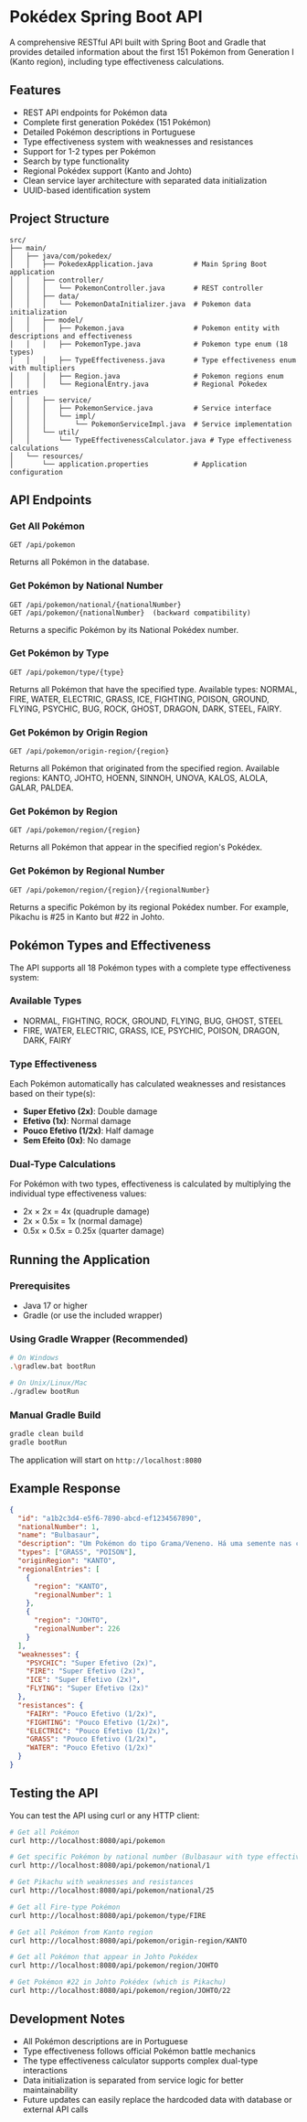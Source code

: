 # Pokédex Spring Boot API

A comprehensive RESTful API built with Spring Boot and Gradle that provides detailed information about the first 151 Pokémon from Generation I (Kanto region), including type effectiveness calculations.

## Features

- REST API endpoints for Pokémon data
- Complete first generation Pokédex (151 Pokémon)
- Detailed Pokémon descriptions in Portuguese
- Type effectiveness system with weaknesses and resistances
- Support for 1-2 types per Pokémon
- Search by type functionality
- Regional Pokédex support (Kanto and Johto)
- Clean service layer architecture with separated data initialization
- UUID-based identification system

## Project Structure

```
src/
├── main/
│   ├── java/com/pokedex/
│   │   ├── PokedexApplication.java          # Main Spring Boot application
│   │   ├── controller/
│   │   │   └── PokemonController.java       # REST controller
│   │   ├── data/
│   │   │   └── PokemonDataInitializer.java  # Pokemon data initialization
│   │   ├── model/
│   │   │   ├── Pokemon.java                 # Pokemon entity with descriptions and effectiveness
│   │   │   ├── PokemonType.java             # Pokemon type enum (18 types)
│   │   │   ├── TypeEffectiveness.java       # Type effectiveness enum with multipliers
│   │   │   ├── Region.java                  # Pokemon regions enum
│   │   │   └── RegionalEntry.java           # Regional Pokedex entries
│   │   ├── service/
│   │   │   ├── PokemonService.java          # Service interface
│   │   │   └── impl/
│   │   │       └── PokemonServiceImpl.java  # Service implementation
│   │   └── util/
│   │       └── TypeEffectivenessCalculator.java # Type effectiveness calculations
│   └── resources/
│       └── application.properties           # Application configuration
```

## API Endpoints

### Get All Pokémon
```
GET /api/pokemon
```
Returns all Pokémon in the database.

### Get Pokémon by National Number
```
GET /api/pokemon/national/{nationalNumber}
GET /api/pokemon/{nationalNumber}  (backward compatibility)
```
Returns a specific Pokémon by its National Pokédex number.

### Get Pokémon by Type
```
GET /api/pokemon/type/{type}
```
Returns all Pokémon that have the specified type. Available types: NORMAL, FIRE, WATER, ELECTRIC, GRASS, ICE, FIGHTING, POISON, GROUND, FLYING, PSYCHIC, BUG, ROCK, GHOST, DRAGON, DARK, STEEL, FAIRY.

### Get Pokémon by Origin Region
```
GET /api/pokemon/origin-region/{region}
```
Returns all Pokémon that originated from the specified region. Available regions: KANTO, JOHTO, HOENN, SINNOH, UNOVA, KALOS, ALOLA, GALAR, PALDEA.

### Get Pokémon by Region
```
GET /api/pokemon/region/{region}
```
Returns all Pokémon that appear in the specified region's Pokédex.

### Get Pokémon by Regional Number
```
GET /api/pokemon/region/{region}/{regionalNumber}
```
Returns a specific Pokémon by its regional Pokédex number. For example, Pikachu is #25 in Kanto but #22 in Johto.

## Pokémon Types and Effectiveness

The API supports all 18 Pokémon types with a complete type effectiveness system:

### Available Types
- NORMAL, FIGHTING, ROCK, GROUND, FLYING, BUG, GHOST, STEEL
- FIRE, WATER, ELECTRIC, GRASS, ICE, PSYCHIC, POISON, DRAGON, DARK, FAIRY

### Type Effectiveness
Each Pokémon automatically has calculated weaknesses and resistances based on their type(s):
- **Super Efetivo (2x)**: Double damage
- **Efetivo (1x)**: Normal damage  
- **Pouco Efetivo (1/2x)**: Half damage
- **Sem Efeito (0x)**: No damage

### Dual-Type Calculations
For Pokémon with two types, effectiveness is calculated by multiplying the individual type effectiveness values:
- 2x × 2x = 4x (quadruple damage)
- 2x × 0.5x = 1x (normal damage)
- 0.5x × 0.5x = 0.25x (quarter damage)

## Running the Application

### Prerequisites
- Java 17 or higher
- Gradle (or use the included wrapper)

### Using Gradle Wrapper (Recommended)

```bash
# On Windows
.\gradlew.bat bootRun

# On Unix/Linux/Mac
./gradlew bootRun
```

### Manual Gradle Build

```bash
gradle clean build
gradle bootRun
```

The application will start on `http://localhost:8080`

## Example Response

```json
{
  "id": "a1b2c3d4-e5f6-7890-abcd-ef1234567890",
  "nationalNumber": 1,
  "name": "Bulbasaur",
  "description": "Um Pokémon do tipo Grama/Veneno. Há uma semente nas costas desde o nascimento.",
  "types": ["GRASS", "POISON"],
  "originRegion": "KANTO",
  "regionalEntries": [
    {
      "region": "KANTO",
      "regionalNumber": 1
    },
    {
      "region": "JOHTO", 
      "regionalNumber": 226
    }
  ],
  "weaknesses": {
    "PSYCHIC": "Super Efetivo (2x)",
    "FIRE": "Super Efetivo (2x)",
    "ICE": "Super Efetivo (2x)",
    "FLYING": "Super Efetivo (2x)"
  },
  "resistances": {
    "FAIRY": "Pouco Efetivo (1/2x)",
    "FIGHTING": "Pouco Efetivo (1/2x)",
    "ELECTRIC": "Pouco Efetivo (1/2x)",
    "GRASS": "Pouco Efetivo (1/2x)",
    "WATER": "Pouco Efetivo (1/2x)"
  }
}
```

## Testing the API

You can test the API using curl or any HTTP client:

```bash
# Get all Pokémon
curl http://localhost:8080/api/pokemon

# Get specific Pokémon by national number (Bulbasaur with type effectiveness)
curl http://localhost:8080/api/pokemon/national/1

# Get Pikachu with weaknesses and resistances
curl http://localhost:8080/api/pokemon/national/25

# Get all Fire-type Pokémon
curl http://localhost:8080/api/pokemon/type/FIRE

# Get all Pokémon from Kanto region
curl http://localhost:8080/api/pokemon/origin-region/KANTO

# Get all Pokémon that appear in Johto Pokédex
curl http://localhost:8080/api/pokemon/region/JOHTO

# Get Pokémon #22 in Johto Pokédex (which is Pikachu)
curl http://localhost:8080/api/pokemon/region/JOHTO/22
```

## Development Notes

- All Pokémon descriptions are in Portuguese
- Type effectiveness follows official Pokémon battle mechanics
- The type effectiveness calculator supports complex dual-type interactions
- Data initialization is separated from service logic for better maintainability
- Future updates can easily replace the hardcoded data with database or external API calls